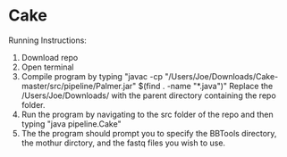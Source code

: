 # Cake
Running Instructions:

1. Download repo
2. Open terminal
3. Compile program by typing "javac -cp "/Users/Joe/Downloads/Cake-master/src/pipeline/Palmer.jar" $(find . -name "*.java")" Replace the /Users/Joe/Downloads/ with the parent directory containing the repo folder.
4. Run the program by navigating to the src folder of the repo and then typing "java pipeline.Cake"
5. The the program should prompt you to specify the BBTools directory, the mothur dirctory, and the fastq files you wish to use.
 
